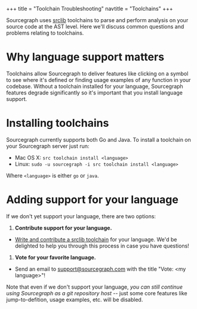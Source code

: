 +++
title = "Toolchain Troubleshooting"
navtitle = "Toolchains"
+++

Sourcegraph uses [srclib](https://srclib.org) toolchains to parse and perform analysis on your source code at the AST level. Here we'll discuss common questions and problems relating to toolchains.

# Why language support matters

Toolchains allow Sourcegraph to deliver features like clicking on a symbol to see where it's defined or finding usage examples of any function in your codebase. Without a toolchain installed for your language, Sourcegraph features degrade significantly so it's important that you install language support.

# Installing toolchains

Sourcegraph currently supports both Go and Java. To install a toolchain on your Sourcegraph server just run:

* Mac OS X: `src toolchain install <language>`
* Linux: `sudo -u sourcegraph -i src toolchain install <language>`

Where `<language>` is either `go` or `java`.

# Adding support for your language

If we don't yet support your language, there are two options:

1. **Contribute support for your language.**
  * [Write and contribute a srclib toolchain](https://sourcegraph.com/github.com/sourcegraph/srclib) for your language. We'd be delighted to help you through this process in case you have questions!
1. **Vote for your favorite language.**
  * Send an email to [support@sourcegraph.com](mailto:support@sourcegraph.com) with the title "Vote: &lt;my language&gt;"!

Note that even if we don't support your language, _you can still continue using Sourcegraph as a git repository host_ -- just some core features like jump-to-defition, usage examples, etc. will be disabled.
